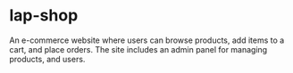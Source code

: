 # lap-shop
An e-commerce website where users can browse products, add items to a cart, and place orders. The site includes an admin panel for managing products,  and users.
